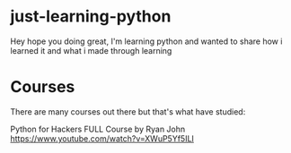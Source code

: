 # just-learning-python
Hey hope you doing great, I'm learning python and wanted to share how i learned it and what i made through learning
# Courses
There are many courses out there but that's what have studied:

Python for Hackers FULL Course by Ryan John
https://www.youtube.com/watch?v=XWuP5Yf5ILI

